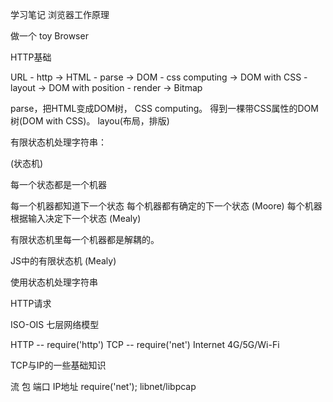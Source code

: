 学习笔记
浏览器工作原理

做一个 toy Browser

HTTP基础

URL - http -> HTML - parse -> DOM - css computing -> DOM with CSS - layout -> DOM with position - render -> Bitmap

parse，把HTML变成DOM树， CSS computing。  得到一棵带CSS属性的DOM树(DOM with CSS)。 layou(布局，排版)

有限状态机处理字符串：

(状态机)

每一个状态都是一个机器

每一个机器都知道下一个状态
    每个机器都有确定的下一个状态 (Moore)
    每个机器根据输入决定下一个状态 (Mealy)

有限状态机里每一个机器都是解耦的。

JS中的有限状态机 (Mealy)

使用状态机处理字符串

HTTP请求

ISO-OIS 七层网络模型

HTTP -- require('http')
TCP  -- require('net')
Internet
4G/5G/Wi-Fi

TCP与IP的一些基础知识

流
包
端口
IP地址
require('net');
libnet/libpcap



